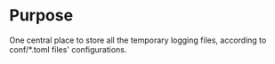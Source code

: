 # Purpose

One central place to store all the temporary logging files, according to conf/*.toml files' configurations.